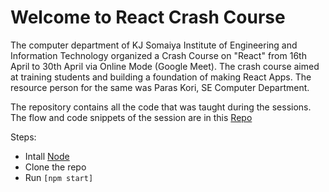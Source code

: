 # Welcome to React Crash Course
The computer department of KJ Somaiya Institute of Engineering and Information Technology organized a Crash Course on "React" from 16th April to 30th April via Online Mode (Google Meet). The crash course aimed at training students and building a foundation of making React Apps. The resource person for the same was Paras Kori, SE Computer Department.

The repository contains all the code that was taught during the sessions. The flow and code snippets of the session are in this [Repo](https://github.com/paras1729kori/React-Sessions)

Steps:
* Intall [Node](https://nodejs.org/en/download/)
* Clone the repo
* Run `[npm start]`
